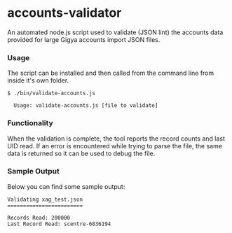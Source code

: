 # accounts-validator

An automated node.js script used to validate (JSON lint) the accounts data provided for large Gigya accounts import JSON files.

### Usage

The script can be installed and then called from the command line from inside it's own folder.

```shell
$ ./bin/validate-accounts.js

  Usage: validate-accounts.js [file to validate]
```

### Functionality

When the validation is complete, the tool reports the record counts and last UID read.  If an error is encountered while trying to parse the file, the same data is returned so it can be used to debug the file.

### Sample Output

Below you can find some sample output:

```
Validating xag_test.json
========================

Records Read: 200000
Last Record Read: scentre-6836194
```
